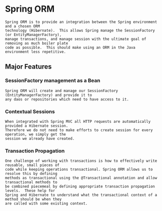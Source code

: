 # Spring ORM

	Spring ORM is to provide an integration between the Spring environment and a chosen ORM 
	technology (Hibernate).  This allows Spring manage the SessionFactory (or EntityManagerFactory),
	manage transactions, and manage session with the ultimate goal of removing as much boiler plate
	code as possible.  This should make using an ORM in the Java environment less repetitive.
	
## Major Features

### SessionFactory management as a Bean
	Spring ORM will create and manage our SessionFactory (EntityManagerFactory) and provide it to
	any daos or repositories which need to have access to it.
	
### Contextual Sessions
	When integrated with Spring MVC all HTTP requests are automatically provided a Hibernate session. 
	Therefore we do not need to make efforts to create session for every operation, we simply get the
	session we already have created.
	
### Transaction Propagation
	One challenge of working with transactions is how to effectively write reusable, small pieces of
	code while keeping operations transactional. Spring ORM allows us to resolve this by defining
	methods as transactional using the @Transactional annotation and allow transactional methods to
	be combined piecemeal by defining appropriate transaction propagation levels.  These help for 
	Spring and Hibernate to understand what the transactional context of a method should be when they
	are called with some existing context.
